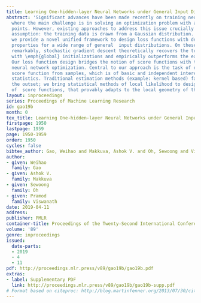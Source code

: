 ```yaml
---
title: Learning One-hidden-layer Neural Networks under General Input Distributions
abstract: 'Significant advances have been made recently on training neural networks,
  where the main challenge is in solving an optimization problem with abundant critical
  points. However, existing approaches to address this issue crucially rely on a restrictive
  assumption: the training data is drawn from a Gaussian distribution. In this paper,
  we provide a novel unified framework to design loss functions with desirable landscape
  properties for a wide range of general  input distributions. On these loss functions,
  remarkably, stochastic gradient descent theoretically recovers the true parameters
  with \emph{global} initializations and empirically outperforms the existing approaches.
  Our loss function design bridges the notion of score functions with the topic of
  neural network optimization. Central to our approach is the task of estimating the
  score function from samples, which is of basic and independent interest to theoretical
  statistics. Traditional estimation methods (example: kernel based) fail right at
  the outset; we bring statistical methods of local likelihood to design a novel estimator
  of  score functions, that provably adapts to the local geometry of the unknown  density.'
layout: inproceedings
series: Proceedings of Machine Learning Research
id: gao19b
month: 0
tex_title: Learning One-hidden-layer Neural Networks under General Input Distributions
firstpage: 1950
lastpage: 1959
page: 1950-1959
order: 1950
cycles: false
bibtex_author: Gao, Weihao and Makkuva, Ashok V. and Oh, Sewoong and Viswanath, Pramod
author:
- given: Weihao
  family: Gao
- given: Ashok V.
  family: Makkuva
- given: Sewoong
  family: Oh
- given: Pramod
  family: Viswanath
date: 2019-04-11
address: 
publisher: PMLR
container-title: Proceedings of the Twenty-Second International Conference on Artificial Intelligence and Statistics
volume: '89'
genre: inproceedings
issued:
  date-parts:
  - 2019
  - 4
  - 11
pdf: http://proceedings.mlr.press/v89/gao19b/gao19b.pdf
extras:
- label: Supplementary PDF
  link: http://proceedings.mlr.press/v89/gao19b/gao19b-supp.pdf
# Format based on citeproc: http://blog.martinfenner.org/2013/07/30/citeproc-yaml-for-bibliographies/
---
```

